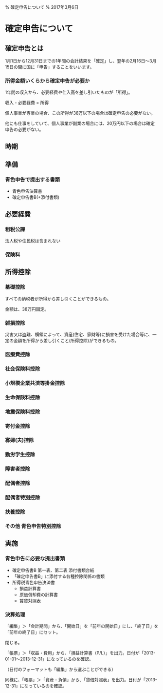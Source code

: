 % 確定申告について
% 2017年3月6日

# 確定申告について

## 確定申告とは
1月1日から12月31日までの1年間の会計結果を「確定」し、翌年の2月16日〜3月15日の間に国に「申告」することをいいます。

### 所得金額いくらから確定申告が必要か
1年間の収入から、必要経費や仕入高を差し引いたものが「所得」。

収入 - 必要経費 = 所得

個人事業が専業の場合、この所得が38万以下の場合は確定申告の必要がない。

他にも仕事をしていて、個人事業が副業の場合には、20万円以下の場合は確定申告の必要がない。

## 時期

## 準備

### 青色申告で提出する書類

* 青色申告決算書
* 確定申告書B(+添付書類)

## 必要経費

### 租税公課

法人税や住民税は含まれない

### 保険料

## 所得控除

### 基礎控除
すべての納税者が所得から差し引くことができるもの。

金額は、38万円固定。

### 雑損控除
災害又は盗難、横領によって、資産(住宅、家財等)に損害を受けた場合等に、一定の金額を所得から差し引くこと(所得控除)ができるもの。

### 医療費控除

### 社会保険料控除

### 小規模企業共済等掛金控除

### 生命保険料控除

### 地震保険料控除

### 寄付金控除

### 寡婦(夫)控除

### 勤労学生控除

### 障害者控除

### 配偶者控除

### 配偶者特別控除

### 扶養控除

### その他 青色申告特別控除

## 実施

### 青色申告に必要な提出書類

* 確定申告書B 第一表、第二表 添付書類台紙
* 「確定申告書B」に添付する各種控除関係の書類
* 所得税青色申告決済書
  - 損益計算書
  - 原価償却費の計算書
  - 賃貸対照表

### 決算処理

「編集」＞「会計期間」から、「開始日」を「前年の開始日」にし、「終了日」を「前年の終了日」にセット。

閉じる。

「帳票」＞「収益・費用」から、「損益計算書（P/L）」を出力。日付が「2013-01-01～2013-12-31」になっているのを確認。

（日付のフォーマットも「編集」から選ぶことができる）


同様に、「帳票」＞「資産・負債」から、「貸借対照表」を出力。日付が「2013-12-31」になっているのを確認。



